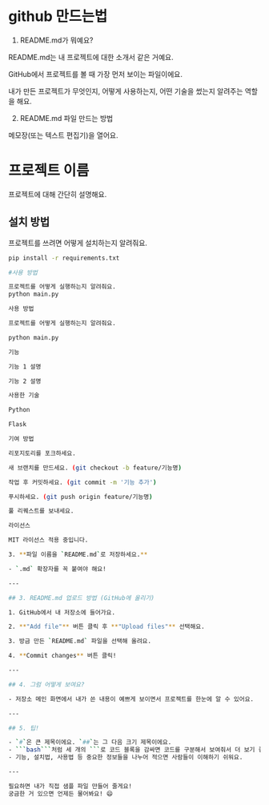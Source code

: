 # github 만드는법
1. README.md가 뭐예요?

README.md는 내 프로젝트에 대한 소개서 같은 거예요.

GitHub에서 프로젝트를 볼 때 가장 먼저 보이는 파일이에요.

내가 만든 프로젝트가 무엇인지, 어떻게 사용하는지, 어떤 기술을 썼는지 알려주는 역할을 해요.

2. README.md 파일 만드는 방법

메모장(또는 텍스트 편집기)을 열어요.

# 프로젝트 이름

프로젝트에 대해 간단히 설명해요.

## 설치 방법

프로젝트를 쓰려면 어떻게 설치하는지 알려줘요.

```bash
pip install -r requirements.txt

#사용 방법

프로젝트를 어떻게 실행하는지 알려줘요.
python main.py

사용 방법

프로젝트를 어떻게 실행하는지 알려줘요.

python main.py

기능

기능 1 설명

기능 2 설명

사용한 기술

Python

Flask

기여 방법

리포지토리를 포크하세요.

새 브랜치를 만드세요. (git checkout -b feature/기능명)

작업 후 커밋하세요. (git commit -m '기능 추가')

푸시하세요. (git push origin feature/기능명)

풀 리퀘스트를 보내세요.

라이선스

MIT 라이선스 적용 중입니다.

3. **파일 이름을 `README.md`로 저장하세요.**

- `.md` 확장자를 꼭 붙여야 해요!

---

## 3. README.md 업로드 방법 (GitHub에 올리기)

1. GitHub에서 내 저장소에 들어가요.

2. **"Add file"** 버튼 클릭 후 **"Upload files"** 선택해요.

3. 방금 만든 `README.md` 파일을 선택해 올려요.

4. **Commit changes** 버튼 클릭!

---

## 4. 그럼 어떻게 보여요?

- 저장소 메인 화면에서 내가 쓴 내용이 예쁘게 보이면서 프로젝트를 한눈에 알 수 있어요.

---

## 5. 팁!

- `#`은 큰 제목이에요. `##`는 그 다음 크기 제목이에요.
- ```bash```처럼 세 개의 ```로 코드 블록을 감싸면 코드를 구분해서 보여줘서 더 보기 좋아요.
- 기능, 설치법, 사용법 등 중요한 정보들을 나누어 적으면 사람들이 이해하기 쉬워요.

---

필요하면 내가 직접 샘플 파일 만들어 줄게요!  
궁금한 거 있으면 언제든 물어봐요! 😄


